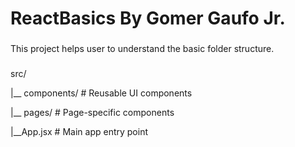 # ReactBasics By Gomer Gaufo Jr.

###
This project helps user to understand the basic folder structure.

###
src/


|__ components/   # Reusable UI components


|__ pages/        # Page-specific components


|__App.jsx        # Main app entry point

